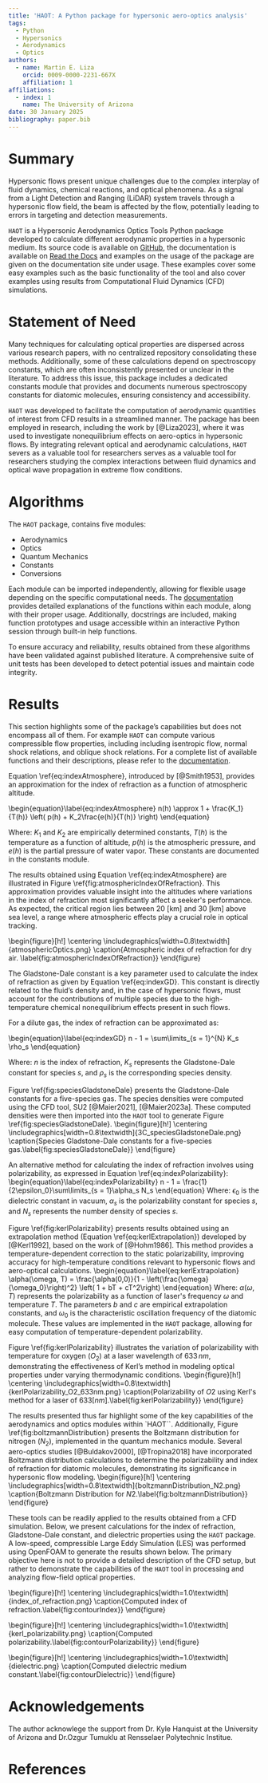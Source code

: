 ```yaml
---
title: 'HAOT: A Python package for hypersonic aero-optics analysis'
tags:
  - Python
  - Hypersonics 
  - Aerodynamics
  - Optics
authors:
  - name: Martin E. Liza
    orcid: 0009-0000-2231-667X
    affiliation: 1
affiliations:
  - index: 1
    name: The University of Arizona
date: 30 January 2025
bibliography: paper.bib
---
```


# Summary

Hypersonic flows present unique challenges due to the complex interplay of fluid dynamics, chemical reactions, and optical phenomena. As a signal from a Light Detection and Ranging (LiDAR) system travels through a hypersonic flow field, the beam is affected by the flow, potentially leading to errors in targeting and detection measurements.

`HAOT` is a Hypersonic Aerodynamics Optics Tools Python package developed to calculate different aerodynamic properties in a hypersonic medium. Its source code is available on [GitHub](https://github.com/mliza/HAOT), the documentation is available on [Read the Docs](https://haot.readthedocs.io/en/latest/) and examples on the usage of the package are given on the documentation site under usage. These examples cover some easy examples such as the basic functionality of the tool and also cover examples using results from Computational Fluid Dynamics (CFD) simulations. 

# Statement of Need

Many techniques for calculating optical properties are dispersed across various research papers, with no centralized repository consolidating these methods. Additionally, some of these calculations depend on spectroscopy constants, which are often inconsistently presented or unclear in the literature. To address this issue, this package includes a dedicated constants module that provides and documents numerous spectroscopy constants for diatomic molecules, ensuring consistency and accessibility.

`HAOT` was developed to facilitate the computation of aerodynamic quantities of interest from CFD results in a streamlined manner. The package has been employed in research, including the work by [@Liza2023], where it was used to investigate nonequilibrium effects on aero-optics in hypersonic flows. By integrating relevant optical and aerodynamic calculations, `HAOT` severs as a valuable tool for researchers serves as a valuable tool for researchers studying the complex interactions between fluid dynamics and optical wave propagation in extreme flow conditions. 

# Algorithms
The `HAOT` package, contains five modules:

- Aerodynamics
- Optics
- Quantum Mechanics
- Constants
- Conversions


Each module can be imported independently, allowing for flexible usage
depending on the specific computational needs. The [documentation](https://haot.readthedocs.io/en/latest/) provides detailed explanations of the functions within each module, along with their proper usage. Additionally, docstrings are included, making function prototypes and usage accessible within an interactive Python session through built-in help functions.

To ensure accuracy and reliability, results obtained from these algorithms have been validated against published literature. A comprehensive suite of unit tests has been developed to detect potential issues and maintain code integrity.

# Results 

This section highlights some of the package’s capabilities but does not encompass all of them. For example `HAOT` can compute various compressible flow properties, including including isentropic flow, normal shock relations, and oblique shock relations. For a complete list of available functions and their descriptions, please refer to the [documentation](https://haot.readthedocs.io/en/latest).

Equation \ref{eq:indexAtmosphere}, introduced by [@Smith1953], provides an approximation for the index of refraction as a function of atmospheric altitude.

\begin{equation}\label{eq:indexAtmosphere}
n(h) \approx 1 + \frac{K_1}{T(h)} \left( p(h) + K_2\frac{e(h)}{T(h)} \right) 
\end{equation}

Where: $K_1$ and $K_2$ are empirically determined constants, $T(h)$ is the temperature as a function of altitude, $p(h)$ is the atmospheric pressure, and $e(h)$ is the partial pressure of water vapor. These constants are documented in the constants module.

The results obtained using Equation \ref{eq:indexAtmosphere} are illustrated in Figure \ref{fig:atmosphericIndexOfRefraction}. This approximation provides valuable insight into the altitudes where variations in the index of refraction most significantly affect a seeker's performance. As expected, the critical region lies between $20~\mathrm{[km]}$ and $30~\mathrm{[km]}$ above sea level, a range where atmospheric effects play a crucial role in optical tracking. 

\begin{figure}[h!]
    \centering
    \includegraphics[width=0.8\textwidth]{atmosphericOptics.png}
    \caption{Atmospheric index of refraction for dry air. \label{fig:atmosphericIndexOfRefraction}}
\end{figure}

The Gladstone-Dale constant is a key parameter used to calculate the index of
refraction as given by Equation \ref{eq:indexGD}. This constant is directly related to the fluid’s density and, in the case of hypersonic flows, must account for the contributions of multiple species due to the high-temperature chemical nonequilibrium effects present in such flows.
 
 For a dilute gas, the index of refraction can be approximated as:

\begin{equation}\label{eq:indexGD}
n - 1 = \sum\limits_{s = 1}^{N} K_s \rho_s
\end{equation}

Where: $n$ is the index of refraction, $K_s$ represents the Gladstone-Dale
constant for species $s$, and $\rho_s$ is the corresponding species density. 

Figure \ref{fig:speciesGladstoneDale} presents the Gladstone-Dale constants for a five-species gas. The species densities were computed using the CFD tool, SU2 [@Maier2021], [@Maier2023a]. These computed densities were then imported into the `HAOT` tool to generate Figure \ref{fig:speciesGladstoneDale}.
\begin{figure}[h!]
    \centering
    \includegraphics[width=0.8\textwidth]{3C_speciesGladstoneDale.png}
    \caption{Species Gladstone-Dale constants for a five-species gas.\label{fig:speciesGladstoneDale}}
\end{figure}

An alternative method for calculating the index of refraction involves using polarizability, as expressed in Equation \ref{eq:indexPolarizability}:
\begin{equation}\label{eq:indexPolarizability}
    n - 1 = \frac{1}{2\epsilon_0}\sum\limits_{s = 1}\alpha_s N_s
\end{equation}
Where: $\epsilon_0$ is the dielectric constant in vacuum, $\alpha_s$ is the polarizability constant for species $s$, and $N_s$ represents the number density of species $s$.

Figure \ref{fig:kerlPolarizability} presents results obtained using an extrapolation method (Equation \ref{eq:kerlExtrapolation}) developed by [@Kerl1992], based on the work of [@Hohm1986]. This method provides a temperature-dependent correction to the static polarizability, improving accuracy for high-temperature conditions relevant to hypersonic flows and aero-optical calculations.
\begin{equation}\label{eq:kerlExtrapolation}
\alpha(\omega, T) = \frac{\alpha(0,0)}{1 - \left(\frac{\omega}{\omega_0}\right)^2} \left( 1 + bT + cT^2\right)
\end{equation}
Where: $\alpha(\omega, T)$ represents the polarizability as a function of
laser's frequency $\omega$ and temperature $T$. The parameters $b$ and $c$ are
empirical extrapolation constants, and $\omega_0$ is the characteristic oscillation frequency of the
diatomic molecule. These values are implemented in the `HAOT` package, allowing for easy computation of temperature-dependent polarizability.

Figure \ref{fig:kerlPolarizability} illustrates the variation of polarizability with temperature for oxygen $(O_2)$ at a laser wavelength of $633\, nm$, demonstrating the effectiveness of Kerl’s method in modeling optical properties under varying thermodynamic conditions.
\begin{figure}[h!]
    \centering
    \includegraphics[width=0.8\textwidth]{kerlPolarizability_O2_633nm.png}
    \caption{Polarizability of $O2$ using Kerl's method for a laser of
    $633[nm]$.\label{fig:kerlPolarizability}}
\end{figure}

The results presented thus far highlight some of the key capabilities of the aerodynamics and optics modules within `HAOT``. Additionally, Figure \ref{fig:boltzmannDistribution} presents the Boltzmann distribution for nitrogen $(N_2)$, implemented in the quantum mechanics module. Several aero-optics studies [@Buldakov2000], [@Tropina2018] have incorporated Boltzmann distribution calculations to determine the polarizability and index of refraction for diatomic molecules, demonstrating its significance in hypersonic flow modeling.
\begin{figure}[h!]
    \centering
    \includegraphics[width=0.8\textwidth]{boltzmannDistribution_N2.png}
    \caption{Boltzmann Distribution for $N2$.\label{fig:boltzmannDistribution}}
\end{figure}


These tools can be readily applied to the results obtained from a CFD simulation. Below, we present calculations for the index of refraction, Gladstone-Dale constant, and dielectric properties using the `HAOT` package. A low-speed, compressible Large Eddy Simulation (LES) was performed using OpenFOAM to generate the results shown below. The primary objective here is not to provide a detailed description of the CFD setup, but rather to demonstrate the capabilities of the `HAOT` tool in processing and analyzing flow-field optical properties.

\begin{figure}[h!]
    \centering
    \includegraphics[width=1.0\textwidth]{index_of_refraction.png}
    \caption{Computed index of refraction.\label{fig:contourIndex}}
\end{figure}

\begin{figure}[h!]
    \centering
    \includegraphics[width=1.0\textwidth]{kerl_polarizability.png}
    \caption{Computed polarizability.\label{fig:contourPolarizability}}
\end{figure}

\begin{figure}[h!]
    \centering
    \includegraphics[width=1.0\textwidth]{dielectric.png}
    \caption{Computed dielectric medium constant.\label{fig:contourDielectric}}
\end{figure}

# Acknowledgements

The author acknowlege the support from Dr. Kyle Hanquist at the University of
Arizona and Dr.Ozgur Tumuklu at Rensselaer Polytechnic Institue.

# References
